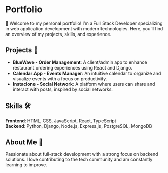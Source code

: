 # Portfolio

👋 Welcome to my personal portfolio! I’m a Full Stack Developer specializing in web application development with modern technologies. Here, you’ll find an overview of my projects, skills, and experience.

## Projects 🚀

- **BlueWave - Order Management**: A client/admin app to enhance restaurant ordering experiences using React and Django.
- **Calendar App - Events Manager**: An intuitive calendar to organize and visualize events with a focus on productivity.
- **Instaclone - Social Network**: A platform where users can share and interact with posts, inspired by social networks.

## Skills 🛠️

**Frontend**: HTML, CSS, JavaScript, React, TypeScript  
**Backend**: Python, Django, Node.js, Express.js, PostgreSQL, MongoDB

## About Me 💼

Passionate about full-stack development with a strong focus on backend solutions. I love contributing to the tech community and am constantly learning to improve.
